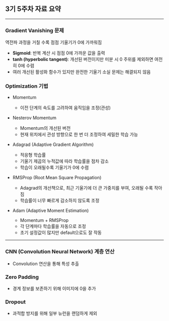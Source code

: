 ## 3기 5주차 자료 요약

---

### Gradient Vanishing 문제
역전파 과정을 거칠 수록 점점 기울기가 0에 가까워짐
- **Sigmoid**: 반복 계산 시 점점 0에 가까운 값을 출력
- **tanh (hyperbolic tangent)**: 개선된 버전이지만 미분 시 0 주위를 제외하면 여전히 0에 수렴
- 여러 개선된 활성화 함수가 있지만 완전한 기울기 소실 문제는 해결되지 않음

### Optimization 기법
- Momentum
    - 이전 단계의 속도를 고려하여 움직임을 조정(관성)

- Nesterov Momentum
    - Momentum의 개선된 버전
    - 현재 위치에서 관성 방향으로 한 번 더 조정하여 세밀한 학습 가능

- Adagrad (Adaptive Gradient Algorithm)
    - 적응형 학습률
    - 기울기 제곱의 누적값에 따라 학습률을 점차 감소
    - 학습이 오래될수록 기울기가 0에 수렴

- RMSProp (Root Mean Square Propagation)
    - Adagrad의 개선책으로, 최근 기울기에 더 큰 가중치를 부여, 오래될 수록 작아짐
    - 학습률이 너무 빠르게 감소하지 않도록 조정

- Adam (Adaptive Moment Estimation)
    - Momentum + RMSProp
    - 각 단계마다 학습률을 자동으로 조정
    - 초기 설정값이 많지만 default으로도 잘 작동

---

### CNN (Convolution Neural Network) 계층 연산
- Convolution 연산을 통해 특성 추출

### Zero Padding
- 경계 정보를 보존하기 위해 이미지에 0을 추가

### Dropout
- 과적합 방지를 위해 일부 뉴런을 랜덤하게 제외
